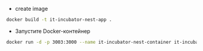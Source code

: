 - create image

```bash
docker build -t it-incubator-nest-app .
```

- Запустите Docker-контейнер
```bash
docker run -d -p 3003:3000 --name it-incubator-nest-container it-incubator-nest-app
```


